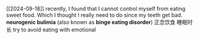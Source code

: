 [[2024-09-18]]
recently, I found that I cannot control myself from eating sweet food. Which I thought I really need to do since my teeth get bad. **neurogenic bulimia** (also known as **binge eating disorder**)
正念饮食 睡眠时长
try to avoid eating with emotional 